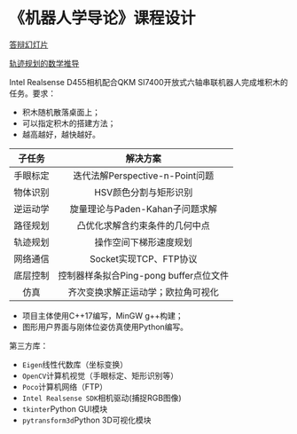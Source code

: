 # 《机器人学导论》课程设计

[答辩幻灯片](./share/docs/latex/slide/slide.pdf)

[轨迹规划的数学推导]((./share/docs/latex/theoretical-derivations/trajectory-planning.pdf))

Intel Realsense D455相机配合QKM SI7400开放式六轴串联机器人完成堆积木的任务。要求：

- 积木随机散落桌面上；
- 可以指定积木的搭建方法；
- 越高越好，越快越好。

|子任务| 解决方案|
|:------:|:------:|
|手眼标定|迭代法解Perspective-n-Point问题|
|物体识别|HSV颜色分割与矩形识别|
|逆运动学|旋量理论与Paden-Kahan子问题求解|
|路径规划|凸优化求解含约束条件的几何中点|
|轨迹规划|操作空间下梯形速度规划|
|网络通信|Socket实现TCP、FTP协议|
|底层控制|控制器样条拟合Ping-pong buffer点位文件|
|仿真|齐次变换求解正运动学；欧拉角可视化|

- 项目主体使用C++17编写，MinGW g++构建；
- 图形用户界面与刚体位姿仿真使用Python编写。

第三方库：

- `Eigen`线性代数库（坐标变换）
- `OpenCV`计算机视觉（手眼标定、矩形识别等）
- `Poco`计算机网络（FTP）
- `Intel Realsense SDK`相机驱动(捕捉RGB图像)
- `tkinter`Python GUI模块
- `pytransform3d`Python 3D可视化模块
